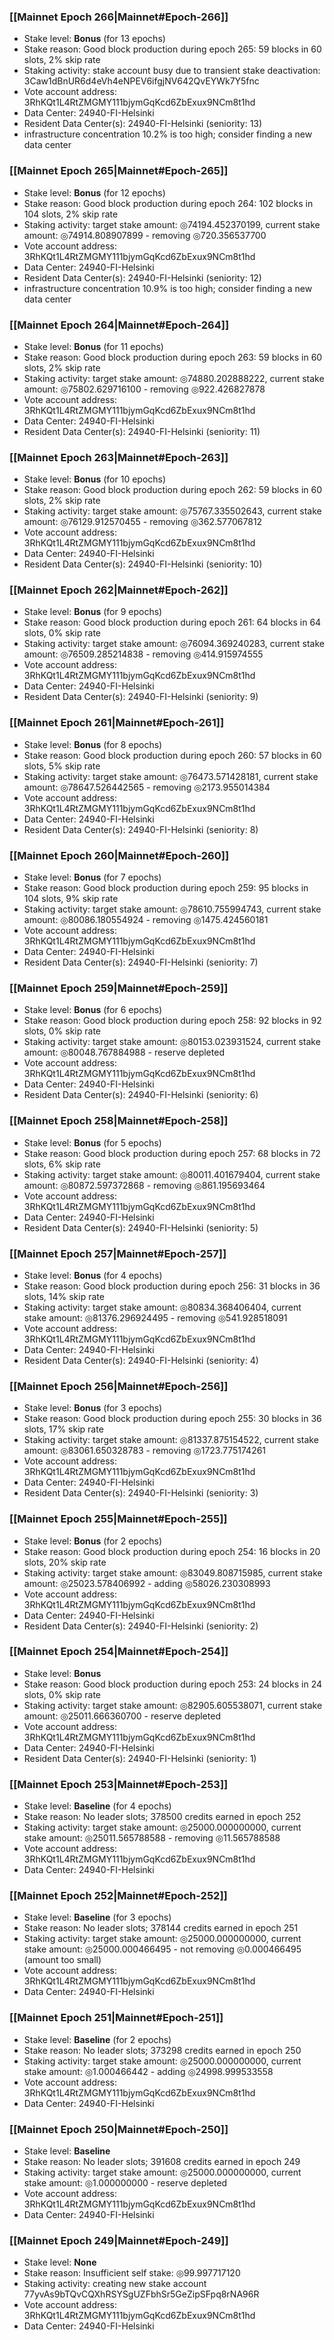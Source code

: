 ### [[Mainnet Epoch 266|Mainnet#Epoch-266]]
* Stake level: **Bonus** (for 13 epochs)
* Stake reason: Good block production during epoch 265: 59 blocks in 60 slots, 2% skip rate
* Staking activity: stake account busy due to transient stake deactivation: 3Caw1dBnUR6d4eVh4eNPEV6ifgjNV642QvEYWk7Y5fnc
* Vote account address: 3RhKQt1L4RtZMGMY111bjymGqKcd6ZbExux9NCm8t1hd
* Data Center: 24940-FI-Helsinki
* Resident Data Center(s): 24940-FI-Helsinki (seniority: 13)
* infrastructure concentration 10.2% is too high; consider finding a new data center
### [[Mainnet Epoch 265|Mainnet#Epoch-265]]
* Stake level: **Bonus** (for 12 epochs)
* Stake reason: Good block production during epoch 264: 102 blocks in 104 slots, 2% skip rate
* Staking activity: target stake amount: ◎74194.452370199, current stake amount: ◎74914.808907899 - removing ◎720.356537700
* Vote account address: 3RhKQt1L4RtZMGMY111bjymGqKcd6ZbExux9NCm8t1hd
* Data Center: 24940-FI-Helsinki
* Resident Data Center(s): 24940-FI-Helsinki (seniority: 12)
* infrastructure concentration 10.9% is too high; consider finding a new data center
### [[Mainnet Epoch 264|Mainnet#Epoch-264]]
* Stake level: **Bonus** (for 11 epochs)
* Stake reason: Good block production during epoch 263: 59 blocks in 60 slots, 2% skip rate
* Staking activity: target stake amount: ◎74880.202888222, current stake amount: ◎75802.629716100 - removing ◎922.426827878
* Vote account address: 3RhKQt1L4RtZMGMY111bjymGqKcd6ZbExux9NCm8t1hd
* Data Center: 24940-FI-Helsinki
* Resident Data Center(s): 24940-FI-Helsinki (seniority: 11)
### [[Mainnet Epoch 263|Mainnet#Epoch-263]]
* Stake level: **Bonus** (for 10 epochs)
* Stake reason: Good block production during epoch 262: 59 blocks in 60 slots, 2% skip rate
* Staking activity: target stake amount: ◎75767.335502643, current stake amount: ◎76129.912570455 - removing ◎362.577067812
* Vote account address: 3RhKQt1L4RtZMGMY111bjymGqKcd6ZbExux9NCm8t1hd
* Data Center: 24940-FI-Helsinki
* Resident Data Center(s): 24940-FI-Helsinki (seniority: 10)
### [[Mainnet Epoch 262|Mainnet#Epoch-262]]
* Stake level: **Bonus** (for 9 epochs)
* Stake reason: Good block production during epoch 261: 64 blocks in 64 slots, 0% skip rate
* Staking activity: target stake amount: ◎76094.369240283, current stake amount: ◎76509.285214838 - removing ◎414.915974555
* Vote account address: 3RhKQt1L4RtZMGMY111bjymGqKcd6ZbExux9NCm8t1hd
* Data Center: 24940-FI-Helsinki
* Resident Data Center(s): 24940-FI-Helsinki (seniority: 9)
### [[Mainnet Epoch 261|Mainnet#Epoch-261]]
* Stake level: **Bonus** (for 8 epochs)
* Stake reason: Good block production during epoch 260: 57 blocks in 60 slots, 5% skip rate
* Staking activity: target stake amount: ◎76473.571428181, current stake amount: ◎78647.526442565 - removing ◎2173.955014384
* Vote account address: 3RhKQt1L4RtZMGMY111bjymGqKcd6ZbExux9NCm8t1hd
* Data Center: 24940-FI-Helsinki
* Resident Data Center(s): 24940-FI-Helsinki (seniority: 8)
### [[Mainnet Epoch 260|Mainnet#Epoch-260]]
* Stake level: **Bonus** (for 7 epochs)
* Stake reason: Good block production during epoch 259: 95 blocks in 104 slots, 9% skip rate
* Staking activity: target stake amount: ◎78610.755994743, current stake amount: ◎80086.180554924 - removing ◎1475.424560181
* Vote account address: 3RhKQt1L4RtZMGMY111bjymGqKcd6ZbExux9NCm8t1hd
* Data Center: 24940-FI-Helsinki
* Resident Data Center(s): 24940-FI-Helsinki (seniority: 7)
### [[Mainnet Epoch 259|Mainnet#Epoch-259]]
* Stake level: **Bonus** (for 6 epochs)
* Stake reason: Good block production during epoch 258: 92 blocks in 92 slots, 0% skip rate
* Staking activity: target stake amount: ◎80153.023931524, current stake amount: ◎80048.767884988 - reserve depleted
* Vote account address: 3RhKQt1L4RtZMGMY111bjymGqKcd6ZbExux9NCm8t1hd
* Data Center: 24940-FI-Helsinki
* Resident Data Center(s): 24940-FI-Helsinki (seniority: 6)
### [[Mainnet Epoch 258|Mainnet#Epoch-258]]
* Stake level: **Bonus** (for 5 epochs)
* Stake reason: Good block production during epoch 257: 68 blocks in 72 slots, 6% skip rate
* Staking activity: target stake amount: ◎80011.401679404, current stake amount: ◎80872.597372868 - removing ◎861.195693464
* Vote account address: 3RhKQt1L4RtZMGMY111bjymGqKcd6ZbExux9NCm8t1hd
* Data Center: 24940-FI-Helsinki
* Resident Data Center(s): 24940-FI-Helsinki (seniority: 5)
### [[Mainnet Epoch 257|Mainnet#Epoch-257]]
* Stake level: **Bonus** (for 4 epochs)
* Stake reason: Good block production during epoch 256: 31 blocks in 36 slots, 14% skip rate
* Staking activity: target stake amount: ◎80834.368406404, current stake amount: ◎81376.296924495 - removing ◎541.928518091
* Vote account address: 3RhKQt1L4RtZMGMY111bjymGqKcd6ZbExux9NCm8t1hd
* Data Center: 24940-FI-Helsinki
* Resident Data Center(s): 24940-FI-Helsinki (seniority: 4)
### [[Mainnet Epoch 256|Mainnet#Epoch-256]]
* Stake level: **Bonus** (for 3 epochs)
* Stake reason: Good block production during epoch 255: 30 blocks in 36 slots, 17% skip rate
* Staking activity: target stake amount: ◎81337.875154522, current stake amount: ◎83061.650328783 - removing ◎1723.775174261
* Vote account address: 3RhKQt1L4RtZMGMY111bjymGqKcd6ZbExux9NCm8t1hd
* Data Center: 24940-FI-Helsinki
* Resident Data Center(s): 24940-FI-Helsinki (seniority: 3)
### [[Mainnet Epoch 255|Mainnet#Epoch-255]]
* Stake level: **Bonus** (for 2 epochs)
* Stake reason: Good block production during epoch 254: 16 blocks in 20 slots, 20% skip rate
* Staking activity: target stake amount: ◎83049.808715985, current stake amount: ◎25023.578406992 - adding ◎58026.230308993
* Vote account address: 3RhKQt1L4RtZMGMY111bjymGqKcd6ZbExux9NCm8t1hd
* Data Center: 24940-FI-Helsinki
* Resident Data Center(s): 24940-FI-Helsinki (seniority: 2)
### [[Mainnet Epoch 254|Mainnet#Epoch-254]]
* Stake level: **Bonus**
* Stake reason: Good block production during epoch 253: 24 blocks in 24 slots, 0% skip rate
* Staking activity: target stake amount: ◎82905.605538071, current stake amount: ◎25011.666360700 - reserve depleted
* Vote account address: 3RhKQt1L4RtZMGMY111bjymGqKcd6ZbExux9NCm8t1hd
* Data Center: 24940-FI-Helsinki
* Resident Data Center(s): 24940-FI-Helsinki (seniority: 1)
### [[Mainnet Epoch 253|Mainnet#Epoch-253]]
* Stake level: **Baseline** (for 4 epochs)
* Stake reason: No leader slots; 378500 credits earned in epoch 252
* Staking activity: target stake amount: ◎25000.000000000, current stake amount: ◎25011.565788588 - removing ◎11.565788588
* Vote account address: 3RhKQt1L4RtZMGMY111bjymGqKcd6ZbExux9NCm8t1hd
* Data Center: 24940-FI-Helsinki
### [[Mainnet Epoch 252|Mainnet#Epoch-252]]
* Stake level: **Baseline** (for 3 epochs)
* Stake reason: No leader slots; 378144 credits earned in epoch 251
* Staking activity: target stake amount: ◎25000.000000000, current stake amount: ◎25000.000466495 - not removing ◎0.000466495 (amount too small)
* Vote account address: 3RhKQt1L4RtZMGMY111bjymGqKcd6ZbExux9NCm8t1hd
* Data Center: 24940-FI-Helsinki
### [[Mainnet Epoch 251|Mainnet#Epoch-251]]
* Stake level: **Baseline** (for 2 epochs)
* Stake reason: No leader slots; 373298 credits earned in epoch 250
* Staking activity: target stake amount: ◎25000.000000000, current stake amount: ◎1.000466442 - adding ◎24998.999533558
* Vote account address: 3RhKQt1L4RtZMGMY111bjymGqKcd6ZbExux9NCm8t1hd
* Data Center: 24940-FI-Helsinki
### [[Mainnet Epoch 250|Mainnet#Epoch-250]]
* Stake level: **Baseline**
* Stake reason: No leader slots; 391608 credits earned in epoch 249
* Staking activity: target stake amount: ◎25000.000000000, current stake amount: ◎1.000000000 - reserve depleted
* Vote account address: 3RhKQt1L4RtZMGMY111bjymGqKcd6ZbExux9NCm8t1hd
* Data Center: 24940-FI-Helsinki
### [[Mainnet Epoch 249|Mainnet#Epoch-249]]
* Stake level: **None**
* Stake reason: Insufficient self stake: ◎99.997717120
* Staking activity: creating new stake account 77yvAs9bTQvCQXhRSYSgUZFbhSr5GeZipSFpq8rNA96R
* Vote account address: 3RhKQt1L4RtZMGMY111bjymGqKcd6ZbExux9NCm8t1hd
* Data Center: 24940-FI-Helsinki